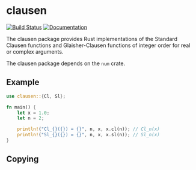 clausen
=======

[![Build Status](https://github.com/Expander/clausen.rs/workflows/test/badge.svg)](https://github.com/Expander/clausen.rs/actions)
[![Documentation](https://docs.rs/clausen/badge.svg)](https://docs.rs/clausen/)

The clausen package provides Rust implementations of the Standard
Clausen functions and Glaisher-Clausen functions of integer order for
real or complex arguments.

The clausen package depends on the `num` crate.


Example
-------

```rust
use clausen::{Cl, Sl};

fn main() {
    let x = 1.0;
    let n = 2;

    println!("Cl_{}({}) = {}", n, x, x.cl(n)); // Cl_n(x)
    println!("Sl_{}({}) = {}", n, x, x.sl(n)); // Sl_n(x)
}
```


Copying
-------
